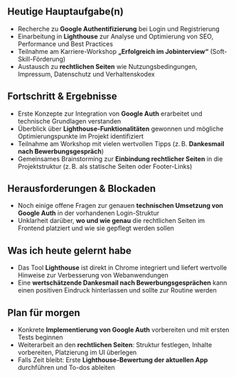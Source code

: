 ## Heutige Hauptaufgabe(n)
- Recherche zu **Google Authentifizierung** bei Login und Registrierung
- Einarbeitung in **Lighthouse** zur Analyse und Optimierung von SEO, Performance und Best Practices
- Teilnahme am Karriere-Workshop **„Erfolgreich im Jobinterview“** (Soft-Skill-Förderung)
- Austausch zu **rechtlichen Seiten** wie Nutzungsbedingungen, Impressum, Datenschutz und Verhaltenskodex

## Fortschritt & Ergebnisse
- Erste Konzepte zur Integration von **Google Auth** erarbeitet und technische Grundlagen verstanden
- Überblick über **Lighthouse-Funktionalitäten** gewonnen und mögliche Optimierungspunkte im Projekt identifiziert
- Teilnahme am Workshop mit vielen wertvollen Tipps (z. B. **Dankesmail nach Bewerbungsgespräch**)
- Gemeinsames Brainstorming zur **Einbindung rechtlicher Seiten** in die Projektstruktur (z. B. als statische Seiten oder Footer-Links)

## Herausforderungen & Blockaden
- Noch einige offene Fragen zur genauen **technischen Umsetzung von Google Auth** in der vorhandenen Login-Struktur
- Unklarheit darüber, **wo und wie genau** die rechtlichen Seiten im Frontend platziert und wie sie gepflegt werden sollen

## Was ich heute gelernt habe
- Das Tool **Lighthouse** ist direkt in Chrome integriert und liefert wertvolle Hinweise zur Verbesserung von Webanwendungen
- Eine **wertschätzende Dankesmail nach Bewerbungsgesprächen** kann einen positiven Eindruck hinterlassen und sollte zur Routine werden

## Plan für morgen
- Konkrete **Implementierung von Google Auth** vorbereiten und mit ersten Tests beginnen
- Weiterarbeit an den **rechtlichen Seiten**: Struktur festlegen, Inhalte vorbereiten, Platzierung im UI überlegen
- Falls Zeit bleibt: Erste **Lighthouse-Bewertung der aktuellen App** durchführen und To-dos ableiten
